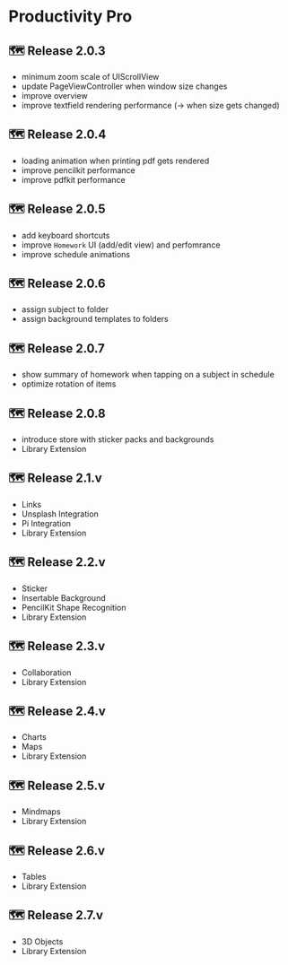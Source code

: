# Productivity Pro

## 🗺️ Release 2.0.3
- minimum zoom scale of UIScrollView
- update PageViewController when window size changes
- improve overview
- improve textfield rendering performance (-> when size gets changed)

## 🗺️ Release 2.0.4
- loading animation when printing pdf gets rendered 
- improve pencilkit performance 
- improve pdfkit performance

## 🗺️ Release 2.0.5
- add keyboard shortcuts
- improve `Homework` UI (add/edit view) and perfomrance
- improve schedule animations 

## 🗺️ Release 2.0.6
- assign subject to folder
- assign background templates to folders 

## 🗺️ Release 2.0.7
- show summary of homework when tapping on a subject in schedule 
- optimize rotation of items 

## 🗺️ Release 2.0.8
- introduce store with sticker packs and backgrounds 
- Library Extension

## 🗺️ Release 2.1.v
- Links 
- Unsplash Integration 
- Pi Integration
- Library Extension

## 🗺️ Release 2.2.v
- Sticker
- Insertable Background
- PencilKit Shape Recognition
- Library Extension

## 🗺️ Release 2.3.v
- Collaboration
- Library Extension

## 🗺️ Release 2.4.v
- Charts
- Maps
- Library Extension

## 🗺️ Release 2.5.v
- Mindmaps
- Library Extension

## 🗺️ Release 2.6.v
- Tables
- Library Extension

## 🗺️ Release 2.7.v
- 3D Objects 
- Library Extension
